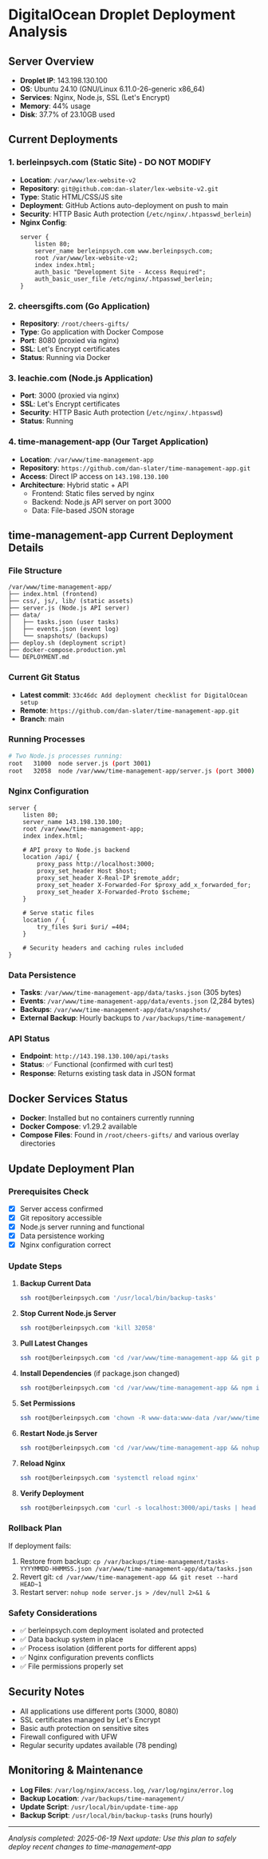 # DigitalOcean Droplet Deployment Analysis

## Server Overview
- **Droplet IP**: 143.198.130.100  
- **OS**: Ubuntu 24.10 (GNU/Linux 6.11.0-26-generic x86_64)
- **Services**: Nginx, Node.js, SSL (Let's Encrypt)
- **Memory**: 44% usage
- **Disk**: 37.7% of 23.10GB used

## Current Deployments

### 1. berleinpsych.com (Static Site) - **DO NOT MODIFY**
- **Location**: `/var/www/lex-website-v2`
- **Repository**: `git@github.com:dan-slater/lex-website-v2.git`
- **Type**: Static HTML/CSS/JS site
- **Deployment**: GitHub Actions auto-deployment on push to main
- **Security**: HTTP Basic Auth protection (`/etc/nginx/.htpasswd_berlein`)
- **Nginx Config**:
  ```nginx
  server {
      listen 80;
      server_name berleinpsych.com www.berleinpsych.com;
      root /var/www/lex-website-v2;
      index index.html;
      auth_basic "Development Site - Access Required";
      auth_basic_user_file /etc/nginx/.htpasswd_berlein;
  }
  ```

### 2. cheersgifts.com (Go Application)
- **Repository**: `/root/cheers-gifts/`
- **Type**: Go application with Docker Compose
- **Port**: 8080 (proxied via nginx)
- **SSL**: Let's Encrypt certificates
- **Status**: Running via Docker

### 3. leachie.com (Node.js Application)
- **Port**: 3000 (proxied via nginx)
- **SSL**: Let's Encrypt certificates  
- **Security**: HTTP Basic Auth protection (`/etc/nginx/.htpasswd`)
- **Status**: Running

### 4. time-management-app (Our Target Application)
- **Location**: `/var/www/time-management-app`
- **Repository**: `https://github.com/dan-slater/time-management-app.git`
- **Access**: Direct IP access on `143.198.130.100`
- **Architecture**: Hybrid static + API
  - Frontend: Static files served by nginx
  - Backend: Node.js API server on port 3000
  - Data: File-based JSON storage

## time-management-app Current Deployment Details

### File Structure
```
/var/www/time-management-app/
├── index.html (frontend)
├── css/, js/, lib/ (static assets)
├── server.js (Node.js API server)
├── data/
│   ├── tasks.json (user tasks)
│   ├── events.json (event log)
│   └── snapshots/ (backups)
├── deploy.sh (deployment script)
├── docker-compose.production.yml
└── DEPLOYMENT.md
```

### Current Git Status
- **Latest commit**: `33c46dc Add deployment checklist for DigitalOcean setup`
- **Remote**: `https://github.com/dan-slater/time-management-app.git`
- **Branch**: main

### Running Processes
```bash
# Two Node.js processes running:
root   31000  node server.js (port 3001)
root   32058  node /var/www/time-management-app/server.js (port 3000)
```

### Nginx Configuration
```nginx
server {
    listen 80;
    server_name 143.198.130.100;
    root /var/www/time-management-app;
    index index.html;
    
    # API proxy to Node.js backend
    location /api/ {
        proxy_pass http://localhost:3000;
        proxy_set_header Host $host;
        proxy_set_header X-Real-IP $remote_addr;
        proxy_set_header X-Forwarded-For $proxy_add_x_forwarded_for;
        proxy_set_header X-Forwarded-Proto $scheme;
    }
    
    # Serve static files
    location / {
        try_files $uri $uri/ =404;
    }
    
    # Security headers and caching rules included
}
```

### Data Persistence
- **Tasks**: `/var/www/time-management-app/data/tasks.json` (305 bytes)
- **Events**: `/var/www/time-management-app/data/events.json` (2,284 bytes)
- **Backups**: `/var/www/time-management-app/data/snapshots/`
- **External Backup**: Hourly backups to `/var/backups/time-management/`

### API Status
- **Endpoint**: `http://143.198.130.100/api/tasks`
- **Status**: ✅ Functional (confirmed with curl test)
- **Response**: Returns existing task data in JSON format

## Docker Services Status
- **Docker**: Installed but no containers currently running
- **Docker Compose**: v1.29.2 available
- **Compose Files**: Found in `/root/cheers-gifts/` and various overlay directories

## Update Deployment Plan

### Prerequisites Check
- [x] Server access confirmed
- [x] Git repository accessible
- [x] Node.js server running and functional
- [x] Data persistence working
- [x] Nginx configuration correct

### Update Steps

1. **Backup Current Data**
   ```bash
   ssh root@berleinpsych.com '/usr/local/bin/backup-tasks'
   ```

2. **Stop Current Node.js Server**
   ```bash
   ssh root@berleinpsych.com 'kill 32058'
   ```

3. **Pull Latest Changes**
   ```bash
   ssh root@berleinpsych.com 'cd /var/www/time-management-app && git pull origin main'
   ```

4. **Install Dependencies** (if package.json changed)
   ```bash
   ssh root@berleinpsych.com 'cd /var/www/time-management-app && npm install'
   ```

5. **Set Permissions**
   ```bash
   ssh root@berleinpsych.com 'chown -R www-data:www-data /var/www/time-management-app'
   ```

6. **Restart Node.js Server**
   ```bash
   ssh root@berleinpsych.com 'cd /var/www/time-management-app && nohup node server.js > /dev/null 2>&1 &'
   ```

7. **Reload Nginx**
   ```bash
   ssh root@berleinpsych.com 'systemctl reload nginx'
   ```

8. **Verify Deployment**
   ```bash
   ssh root@berleinpsych.com 'curl -s localhost:3000/api/tasks | head -c 200'
   ```

### Rollback Plan
If deployment fails:
1. Restore from backup: `cp /var/backups/time-management/tasks-YYYYMMDD-HHMMSS.json /var/www/time-management-app/data/tasks.json`
2. Revert git: `cd /var/www/time-management-app && git reset --hard HEAD~1`
3. Restart server: `nohup node server.js > /dev/null 2>&1 &`

### Safety Considerations
- ✅ berleinpsych.com deployment isolated and protected
- ✅ Data backup system in place
- ✅ Process isolation (different ports for different apps)
- ✅ Nginx configuration prevents conflicts
- ✅ File permissions properly set

## Security Notes
- All applications use different ports (3000, 8080)
- SSL certificates managed by Let's Encrypt
- Basic auth protection on sensitive sites
- Firewall configured with UFW
- Regular security updates available (78 pending)

## Monitoring & Maintenance
- **Log Files**: `/var/log/nginx/access.log`, `/var/log/nginx/error.log`
- **Backup Location**: `/var/backups/time-management/`
- **Update Script**: `/usr/local/bin/update-time-app`
- **Backup Script**: `/usr/local/bin/backup-tasks` (runs hourly)

---
*Analysis completed: 2025-06-19*
*Next update: Use this plan to safely deploy recent changes to time-management-app*